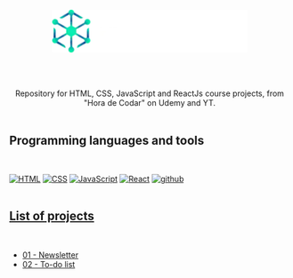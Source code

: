 <br /><br />

<div align="center">
  <kbd>
    <img align="" width="350px" src="/logo.png">
  </kbd>
  
<br /><br />

Repository for HTML, CSS, JavaScript and ReactJs course projects, from "Hora de Codar" on Udemy and YT. <br /><br />

</div> 

## Programming languages and tools
<br />
<p align="left">
  <a href="https://github.com/Zwiicker?tab=repositories&q=&type=&language=html&sort="><img src="https://img.shields.io/badge/HTML5-E34F26?style=for-the-badge&logo=html5&logoColor=white" alt="HTML"/></a>
  <a href="https://github.com/Zwiicker?tab=repositories&q=&type=&language=css&sort="><img src="https://img.shields.io/badge/CSS-239120?&style=for-the-badge&logo=css3&logoColor=white" alt="CSS"/></a>
  <a href="https://github.com/Zwiicker?tab=repositories&q=&type=&language=javascript&sort="><img src="https://img.shields.io/badge/JavaScript-F7DF1E?style=for-the-badge&logo=javascript&logoColor=black" alt="JavaScript"/></a>
  <a href="https://github.com/Zwiicker?tab=repositories&q=&type=&language=html&sort="><img src="https://img.shields.io/badge/react-%2320232a.svg?style=for-the-badge&logo=react&logoColor=%2361DAFB"alt="React"/></a>
  <a href="https://github.com/"><img src="https://img.shields.io/badge/GitHub-100000?style=for-the-badge&logo=github&logoColor=white" alt="github"/><br /><br />
</p>

<h2>List of projects</h2>
<br>
<ul>
    <li><a href="https://01-newsletter-zwiicker.vercel.app/">01 - Newsletter</a></li>
    <li><a href="https://02-todolist-zwiicker.vercel.app/">02 - To-do list</a></li>
</ul>
<br>

